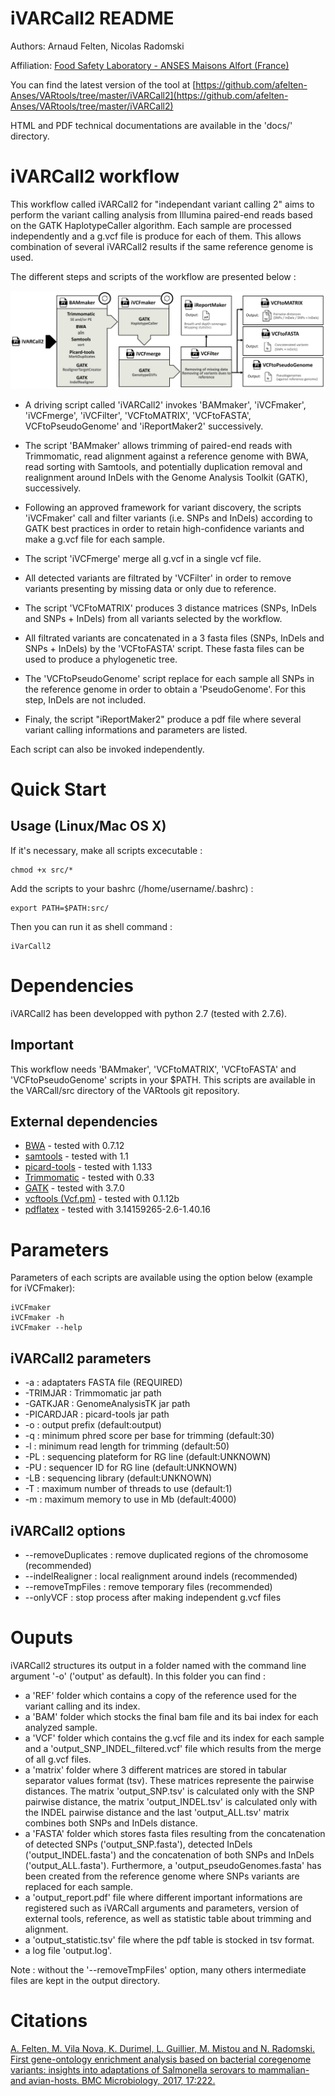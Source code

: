 iVARCall2 README
================

Authors: Arnaud Felten, Nicolas Radomski

Affiliation: [Food Safety Laboratory - ANSES Maisons Alfort (France)](https://www.anses.fr/en/content/laboratory-food-safety-maisons-alfort-and-boulogne-sur-mer)

You can find the latest version of the tool at [https://github.com/afelten-Anses/VARtools/tree/master/iVARCall2](https://github.com/afelten-Anses/VARtools/tree/master/iVARCall2)

HTML and PDF technical documentations are available in the 'docs/' directory.


iVARCall2 workflow
==================

This workflow called iVARCall2 for "independant variant calling 2" aims to perform the variant calling analysis from Illumina paired-end reads based on the GATK HaplotypeCaller algorithm. Each sample are processed independently and a g.vcf file is produce for each of them. This allows combination of several iVARCall2 results if the same reference genome is used. 

The different steps and scripts of the workflow are presented below :

![](workflow.jpg?raw=true "iVARCall2 workflow")

- A driving script called 'iVARCall2' invokes 'BAMmaker', 'iVCFmaker', 'iVCFmerge', 'iVCFilter', 'VCFtoMATRIX', 'VCFtoFASTA', VCFtoPseudoGenome' and 'iReportMaker2' successively. 

- The script 'BAMmaker' allows trimming of paired-end reads with Trimmomatic, read alignment against a reference genome with BWA, read sorting with Samtools, and potentially duplication removal and realignment around InDels with the Genome Analysis Toolkit (GATK), successively.  

- Following an approved framework for variant discovery, the scripts 'iVCFmaker' call and filter variants (i.e. SNPs and InDels) according to GATK best practices in order to retain high-confidence variants and make a g.vcf file for each sample.

- The script 'iVCFmerge' merge all g.vcf in a single vcf file.

- All detected variants are filtrated by 'VCFilter' in order to remove variants presenting by missing data or only due to reference.

- The script 'VCFtoMATRIX' produces 3 distance matrices (SNPs, InDels and SNPs + InDels) from all variants selected by the workflow.

- All filtrated variants are concatenated in a 3 fasta files (SNPs, InDels and SNPs + InDels) by the 'VCFtoFASTA' script. These fasta files can be used to produce a phylogenetic tree.

- The 'VCFtoPseudoGenome' script replace for each sample all SNPs in the reference genome in order to obtain a 'PseudoGenome'. For this step, InDels are not included.

- Finaly, the script "iReportMaker2" produce a pdf file where several variant calling informations and parameters are listed. 

Each script can also be invoked independently.


Quick Start
===========

## Usage (Linux/Mac OS X)

If it's necessary, make all scripts excecutable :

	chmod +x src/*

Add the scripts to your bashrc (/home/username/.bashrc) :

	export PATH=$PATH:src/
	
Then you can run it as shell command :

	iVarCall2


Dependencies
============

iVARCall2 has been developped with python 2.7 (tested with 2.7.6).

## Important

This workflow needs 'BAMmaker', 'VCFtoMATRIX', 'VCFtoFASTA' and 'VCFtoPseudoGenome' scripts in your $PATH. This scripts are available in the VARCall/src directory of the VARtools git repository.


## External dependencies

* [BWA](http://bio-bwa.sourceforge.net/) - tested with 0.7.12
* [samtools](http://samtools.sourceforge.net/) - tested with 1.1 
* [picard-tools](http://broadinstitute.github.io/picard/) - tested with 1.133
* [Trimmomatic](http://www.usadellab.org/cms/index.php?page=trimmomatic) - tested with 0.33	
* [GATK](https://software.broadinstitute.org/gatk/) - tested with 3.7.0
* [vcftools (Vcf.pm)](http://vcftools.sourceforge.net/) - tested with 0.1.12b
* [pdflatex](https://ctan.org/pkg/pdftex) - tested with 3.14159265-2.6-1.40.16


Parameters
==========

Parameters of each scripts are available using the option below (example for iVCFmaker):

	iVCFmaker
	iVCFmaker -h
	iVCFmaker --help

## iVARCall2 parameters

* -a : adaptaters FASTA file (REQUIRED)
* -TRIMJAR : Trimmomatic jar path
* -GATKJAR : GenomeAnalysisTK jar path
* -PICARDJAR : picard-tools jar path
* -o : output prefix (default:output)
* -q : minimum phred score per base for trimming (default:30)
* -l : minimum read length for trimming (default:50)
* -PL : sequencing plateform for RG line (default:UNKNOWN)
* -PU : sequencer ID for RG line (default:UNKNOWN)
* -LB : sequencing library (default:UNKNOWN)
* -T : maximum number of threads to use (default:1)
* -m : maximum memory to use in Mb (default:4000)

## iVARCall2 options

* --removeDuplicates : remove duplicated regions of the chromosome (recommended)
* --indelRealigner : local realignment around indels (recommended)
* --removeTmpFiles : remove temporary files (recommended)
* --onlyVCF : stop process after making independent g.vcf files


Ouputs
======

iVARCall2 structures its output in a folder named with the command line argument '-o' ('output' as default). In this folder you can find :
* a 'REF' folder which contains a copy of the reference used for the variant calling and its index.
* a 'BAM' folder which stocks the final bam file and its bai index for each analyzed sample.
* a 'VCF' folder which contains the g.vcf file and its index for each sample and a 'output_SNP_INDEL_filtered.vcf' file which results from the merge of all g.vcf files.    
* a 'matrix' folder where 3 different matrices are stored in tabular separator values format (tsv). These matrices represente the pairwise distances. The matrix 'output_SNP.tsv' is calculated only with the SNP pairwise distance, the matrix 'output_INDEL.tsv' is calculated only with the INDEL pairwise distance and the last 'output_ALL.tsv' matrix combines both SNPs and InDels distance.
* a 'FASTA' folder which stores fasta files resulting from the concatenation of detected SNPs ('output_SNP.fasta'), detected InDels ('output_INDEL.fasta') and the concatenation of both SNPs and InDels ('output_ALL.fasta'). Furthermore, a 'output_pseudoGenomes.fasta' has been created from the reference genome where SNPs variants are replaced for each sample.    
* a 'output_report.pdf' file where different important informations are registered such as iVARCall arguments and parameters, version of external tools, reference, as well as statistic table about trimming and alignment.
* a 'output_statistic.tsv' file where the pdf table is stocked in tsv format.
* a log file 'output.log'.   

Note : without the '--removeTmpFiles' option, many others intermediate files are kept in the output directory. 

Citations
=========

[A. Felten, M. Vila Nova, K. Durimel, L. Guillier, M. Mistou and N. Radomski. First gene-ontology enrichment analysis based on bacterial coregenome variants: insights into adaptations of Salmonella serovars to mammalian- and avian-hosts. BMC Microbiology, 2017, 17:222.](https://doi.org/10.1186/s12866-017-1132-1)

